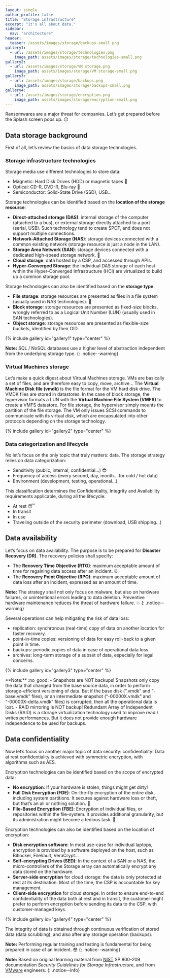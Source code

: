 ```yaml
---
layout: single
author_profile: false
title: "Storage infrastructure"
excerpt: "It's all about data."
sidebar:
  nav: "architecture"
header:
  teaser: /assets/images/storage/backups-small.png
gallery1:
  - url: /assets/images/storage/technologies.png
    image_path: assets/images/storage/technologies-small.png
gallery2:
  - url: /assets/images/storage/VM storage.png
    image_path: assets/images/storage/VM storage-small.png
gallery3:
  - url: /assets/images/storage/backups.png
    image_path: assets/images/storage/backups-small.png
gallery4:
  - url: /assets/images/storage/encryption.png
    image_path: assets/images/storage/encryption-small.png
---
```


Ransomwares are a major threat for companies. Let’s get prepared before the Splash screen pops up. :stuck_out_tongue:

## Data storage background

First of all, let’s review the basics of data storage technologies.

### Storage infrastructure technologies

Storage media use different technologies to store data:
- Magnetic: Hard Disk Drives (HDD) or magnetic tapes :floppy_disk:
- Optical: CD-R, DVD-R, Blu-ray :dvd:
- Semiconductor: Solid-State Drive (SSD), USB…

Storage technologies can be identified based on the **location of the storage resource**:
- **Direct-attached storage (DAS)**: internal storage of the computer (attached to a bus), or external storage directly attached to a port (serial, USB). Such technology tend to create SPOF, and does not support multiple connections.
- **Network-Attached Storage (NAS)**: storage devices connected with a common existing network (storage resource is just a node in the LAN).
- **Storage Area Network (SAN)**: storage devices connected with a dedicated high-speed storage network. :rocket:
- **Cloud storage**: data hosted by a CSP, and accessed through APIs.
- **Hyper-Converged Storage**: the individual DAS storage of each host within the Hyper-Converged Infrastructure (HCI) are virtualized to build up a common storage pool.

Storage technologies can also be identified based on the **storage type**:
- **File storage**: storage resources are presented as files in a file system (usually used in NAS technologies). :file_folder:
- **Block storage**: storage resources are presented as fixed-size blocks, wrongly referred to as a Logical Unit Number (LUN) (usually used in SAN technologies).
- **Object storage**: storage resources are presented as flexible-size buckets, identified by their OID.

{% include gallery id="gallery1" type="center" %}

**Note:** SQL / NoSQL databases use a higher level of abstraction independent from the underlying storage type.
{: .notice--warning}

### Virtual Machines storage

Let’s make a quick digest about Virtual Machines storage. VMs are basically a set of files, and are therefore easy to copy, move, archive… The **Virtual Machine Disk file (vmdk)** is the file format for the VM hard disk drive. The VMDK files are stored in datastores. In the case of block storage, the hypervisor formats a LUN with the **Virtual Machine File System (VMFS)** to create a VMFS datastore. For file storage, the hypervisor simply mounts the partition of the file storage. The VM only issues SCSI commands to communicate with its virtual disk, which are encapsulated into other protocols depending on the storage technology.

{% include gallery id="gallery2" type="center" %}

### Data categorization and lifecycle

No let’s focus on the only topic that truly matters: data. The storage strategy relies on data categorization:
- Sensitivity (public, internal, confidential…) :sunglasses:
- Frequency of access (every second, day, month… for cold / hot data)
- Environment (development, testing, operational…)

This classification determines the Confidentiality, Integrity and Availability requirements applicable, during all the lifecycle:
- At rest :sleeping:
- In transit
- In use
- Traveling outside of the security perimeter (download, USB shipping…)

## Data availability

Let’s focus on data availability. The purpose is to be prepared for **Disaster Recovery (DR)**. The recovery policies shall specify:
- The **Recovery Time Objective (RTO)**: maximum acceptable amount of time for regaining data access after an incident. :alarm_clock:
- The **Recovery Point Objective (RPO)**: maximum acceptable amount of data loss after an incident, expressed as an amount of time.

**Note:** The strategy shall not only focus on malware, but also on hardware failures, or unintentional errors leading to data deletion. Preventive hardware maintenance reduces the threat of hardware failure. :boom:
{: .notice--warning}

Several operations can help mitigating the risk of data loss:
- replication: synchronous (real-time) copy of data on another location for faster recovery.
- point-in-time copies: versioning of data for easy roll-back to a given point in time.
- backups: periodic copies of data in case of operational data loss.
- archives: long-term storage of a subset of data, especially for legal concerns.

{% include gallery id="gallery3" type="center" %}

<div class="notice--warning" markdown="1">
**Note:** :no_good:
- Snapshots are NOT backups! Snapshots only copy the data that changed from the base source data, in order to perform storage-efficient versioning of data. But if the base disk (“.vmdk” and “-base.vmdk” files), or an intermediate snapshot (“-00000X.vmdk” and “-00000X-delta.vmdk” files) is corrupted, then all the operational data is lost.
- RAID mirroring is NOT backup! Redundant Array of Independent Disks (RAID) is a storage virtualization technology used to improve read / writes performances. But it does not provide enough hardware independence to be used for backups.
</div>

## Data confidentiality

Now let’s focus on another major topic of data security: confidentiality! Data at rest confidentiality is achieved with symmetric encryption, with algorithms such as AES.

Encryption technologies can be identified based on the scope of encrypted data:
- **No encryption**: If your hardware is stolen, things might get dirty!
- **Full Disk Encryption (FDE)**: On-the-fly encryption of the entire disk, including system partitions. It secures against hardware loss or theft, but that’s an all or nothing solution. :dvd:
- **File-Based Encryption (FBE)**: Encryption of individual files, or repositories within the file-system. It provides additional granularity, but its administration might become a tedious task. :file_folder:

Encryption technologies can also be identified based on the location of encryption:
- **Disk encryption software**: In most use-case for individual laptops, encryption is provided by a software deployed on the host, such as Bitlocker, FileVault, VeraCrypt…
- **Self-encrypting Drives (SED)**: In the context of a SAN or a NAS, the micro-controllers of the Storage array can automatically encrypt any data stored on the hardware.
- **Server-side encryption** for cloud storage: the data is only protected at rest at its destination. Most of the time, the CSP is accountable for key management.
- **Client-side encryption** for cloud storage: In order to ensure end-to-end confidentiality of the data both at rest and in transit, the customer might prefer to perform encryption before sending its data to the CSP, with customer-managed keys.

{% include gallery id="gallery4" type="center" %}

The integrity of data is obtained through continuous verification of stored data (data scrubbing), and also after any storage operation (backups).

**Note:** Performing regular training and testing is fundamental for being prepared in case of an incident. :flushed:
{: .notice--warning}

**Note:** Based on original learning material from [NIST](https://csrc.nist.gov/publications/detail/sp/800-209/final) SP 800-209 documentation *Security Guidelines for Storage Infrastructure*, and from [VMware](https://docs.vmware.com/fr/VMware-vSphere/index.html) engineers.
{: .notice--info}

